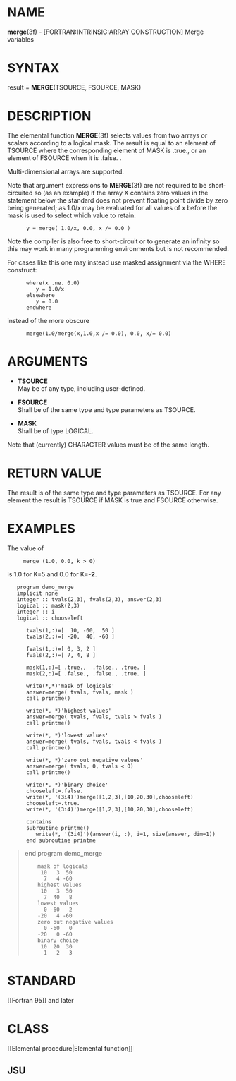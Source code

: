 # NAME

**merge**(3f) - \[FORTRAN:INTRINSIC:ARRAY CONSTRUCTION\] Merge variables

# SYNTAX

result = **MERGE**(TSOURCE, FSOURCE, MASK)

# DESCRIPTION

The elemental function **MERGE**(3f) selects values from two arrays or
scalars according to a logical mask. The result is equal to an element
of TSOURCE where the corresponding element of MASK is .true., or an
element of FSOURCE when it is .false. .

Multi-dimensional arrays are supported.

Note that argument expressions to **MERGE**(3f) are not required to be
short-circuited so (as an example) if the array X contains zero values
in the statement below the standard does not prevent floating point
divide by zero being generated; as 1.0/x may be evaluated for all values
of x before the mask is used to select which value to retain:

``` 
      y = merge( 1.0/x, 0.0, x /= 0.0 )
```

Note the compiler is also free to short-circuit or to generate an
infinity so this may work in many programming environments but is not
recommended.

For cases like this one may instead use masked assignment via the WHERE
construct:

``` 
      where(x .ne. 0.0)
         y = 1.0/x
      elsewhere
         y = 0.0
      endwhere
```

instead of the more obscure

``` 
      merge(1.0/merge(x,1.0,x /= 0.0), 0.0, x/= 0.0)
```

# ARGUMENTS

  - **TSOURCE**  
    May be of any type, including user-defined. 

  - **FSOURCE**  
    Shall be of the same type and type parameters as TSOURCE.

  - **MASK**  
    Shall be of type LOGICAL.

Note that (currently) CHARACTER values must be of the same length.

# RETURN VALUE

The result is of the same type and type parameters as TSOURCE. For any
element the result is TSOURCE if MASK is true and FSOURCE otherwise.

# EXAMPLES

The value of

``` 
     merge (1.0, 0.0, k > 0)
```

is 1.0 for K=5 and 0.0 for K=**-2**.

``` 
   program demo_merge
   implicit none
   integer :: tvals(2,3), fvals(2,3), answer(2,3)
   logical :: mask(2,3)
   integer :: i
   logical :: chooseleft

      tvals(1,:)=[  10, -60,  50 ]
      tvals(2,:)=[ -20,  40, -60 ]

      fvals(1,:)=[ 0, 3, 2 ]
      fvals(2,:)=[ 7, 4, 8 ]

      mask(1,:)=[ .true.,  .false., .true. ]
      mask(2,:)=[ .false., .false., .true. ]

      write(*,*)'mask of logicals'
      answer=merge( tvals, fvals, mask )
      call printme()

      write(*, *)'highest values'
      answer=merge( tvals, fvals, tvals > fvals )
      call printme()

      write(*, *)'lowest values'
      answer=merge( tvals, fvals, tvals < fvals )
      call printme()

      write(*, *)'zero out negative values'
      answer=merge( tvals, 0, tvals < 0)
      call printme()

      write(*, *)'binary choice'
      chooseleft=.false.
      write(*, '(3i4)')merge([1,2,3],[10,20,30],chooseleft)
      chooseleft=.true.
      write(*, '(3i4)')merge([1,2,3],[10,20,30],chooseleft)

      contains 
      subroutine printme()
         write(*, '(3i4)')(answer(i, :), i=1, size(answer, dim=1))
      end subroutine printme
```

> end program demo\_merge
> 
> ``` 
>     mask of logicals
>      10   3  50
>       7   4 -60
>     highest values
>      10   3  50
>       7  40   8
>     lowest values
>       0 -60   2
>     -20   4 -60
>     zero out negative values
>       0 -60   0
>     -20   0 -60
>     binary choice
>      10  20  30
>       1   2   3
> ```

# STANDARD

\[\[Fortran 95\]\] and later

# CLASS

\[\[Elemental procedure|Elemental function\]\]

## JSU
